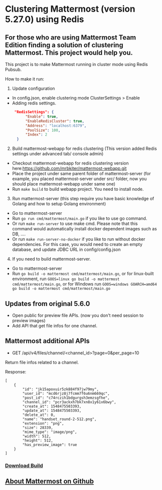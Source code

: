 # Clustering Mattermost (version 5.27.0) using Redis

## For those who are using Mattermost Team Edition finding a solution of clustering Mattermost. This project would help you.

This project is to make Mattermost running in cluster mode using Redis Pubsub. 

How to make it run: 

1. Update configuration 
- In config.json, enable clustering mode ClusterSettings > Enable
- Adding redis settings. 
  ```json 
   "RedisSettings": {
        "Enable": true,
        "EnableRedisCluster": true,
        "Address": "localhost:6379",
        "PoolSize": 100, 
        "Index": 2
    } 
    ```
2. Build mattermost-webapp for redis clustering (This version added Redis settings under advanced tab/ console admin)
- Checkout mattermost-webapp for redis clustering version here:https://github.com/mrbkiter/mattermost-webapp.git
- Place the project under same parent folder of mattermost-server (for example, you placed mattermost-server under src/ folder, now you should place mattermost-webapp under same one)
- Run ``make build`` to build webapp project. You need to install node. 

3. Run mattermost-server (this step require you have basic knowledge of Golang and how to setup Golang environment)
- Go to mattermost-server
- Run ``go run cmd/mattermost/main.go`` if you like to use go command.
- Or run ``make run-server`` to use make cmd. Please note that this command would automatically install docker dependent images such as DB, .... 
- Or run ``make run-server-no-docker`` if you like to run without docker dependencies. For this case, you would need to create an empty database, and update JDBC URL in config/config.json

4. If you need to build mattermost-server.
- Go to mattermost-server
- Run ``go build -o mattermost cmd/mattermost/main.go``, or for linux-built environment, run ``GOOS=linux go build -o mattermost cmd/mattermost/main.go``, or for Windows run ``GOOS=windows GOARCH=amd64 go build -o mattermost cmd/mattermost/main.go``

## Updates from original 5.6.0

- Open public for preview file APIs. (now you don't need session to preview images)
- Add API that get file infos for one channel. 

## Mattermost additional APIs
- GET /api/v4/files/channel/<channel_id>?page=0&per_page=10

Return file infos related to a channel. 

Response: 

```
[
    {
        "id": "jk15apoxuir5zk884f97jw79my",
        "user_id": "mcd6rjz8j7fcmm7f6u6nm669qc",
        "post_id": "c74rczih1bdgurgsh3emzsgfhe",
        "channel_id": "pcr3ackxh7bk7xn8x1y61x6bwy",
        "create_at": 1548475503393,
        "update_at": 1548475503393,
        "delete_at": 0,
        "name": "handset_round-2-512.png",
        "extension": "png",
        "size": 28339,
        "mime_type": "image/png",
        "width": 512,
        "height": 512,
        "has_preview_image": true
    }
]
```

### [Download Build](https://drive.google.com/open?id=14Mnveq-JcHDDnEltgcJCMCJA-OscAmPx)

## [About Mattermost on Github](https://github.com/mattermost/mattermost-server)

